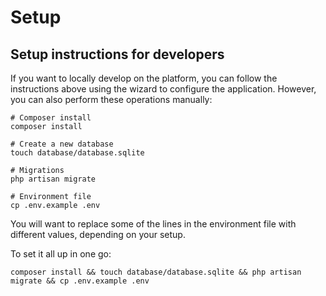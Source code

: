 # Setup

## Setup instructions for developers

If you want to locally develop on the platform, you can follow the instructions above using the wizard to configure the application. However, you can also perform these operations manually:

    # Composer install
    composer install

    # Create a new database
    touch database/database.sqlite

    # Migrations
    php artisan migrate

    # Environment file
    cp .env.example .env

You will want to replace some of the lines in the environment file with different values, depending on your setup.

To set it all up in one go:

    composer install && touch database/database.sqlite && php artisan migrate && cp .env.example .env